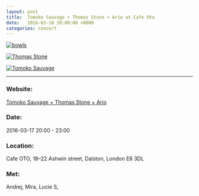 ```yaml
---
layout: post
title:  Tomoko Sauvage + Thomas Stone + Ario at Cafe Oto
date:   2016-03-18 20:00:00 +0000
categories: concert
---
```


[![bowls](/notes/images/2016-03-17-tomoko-sauvage_thomas-stone_ario/preview/DSCF4296.JPG)](/notes/images/2016-03-17-tomoko-sauvage_thomas-stone_ario/DSCF4296.JPG)

[![Thomas Stone](/notes/images/2016-03-17-tomoko-sauvage_thomas-stone_ario/preview/DSCF4302.JPG)](/notes/images/2016-03-17-tomoko-sauvage_thomas-stone_ario/DSCF4302.JPG)

[![Tomoko Sauvage](/notes/images/2016-03-17-tomoko-sauvage_thomas-stone_ario/preview/DSCF4307.JPG)](/notes/images/2016-03-17-tomoko-sauvage_thomas-stone_ario/DSCF4307.JPG)


---

### Website:

[Tomoko Sauvage + Thomas Stone + Ario](https://cafeoto.co.uk/events/tomoko-sauvage/)

### Date:

2016-03-17 20:00 - 23:00

### Location:

Cafe OTO, 18–22 Ashwin street, Dalston, London E8 3DL

### Met:

Andrej, Mira, Lucie S,

